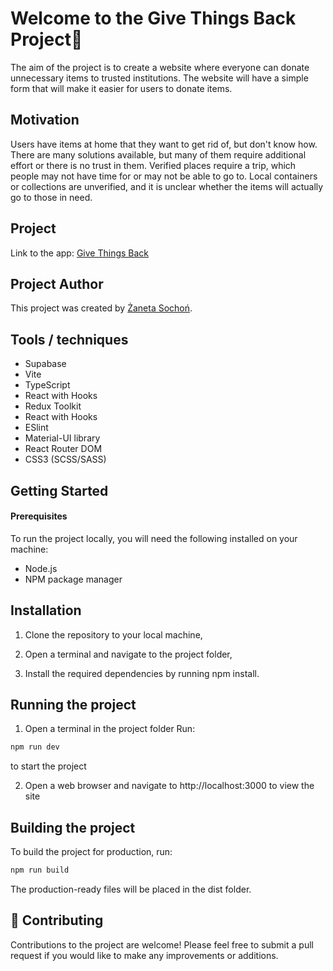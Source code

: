 # Welcome to the Give Things Back Project👋

The aim of the project is to create a website where everyone can donate unnecessary items to trusted institutions. The website will have a simple form that will make it easier for users to donate items.

## Motivation

Users have items at home that they want to get rid of, but don't know how. There are many solutions available, but many of them require additional effort or there is no trust in them. Verified places require a trip, which people may not have time for or may not be able to go to. Local containers or collections are unverified, and it is unclear whether the items will actually go to those in need.

## Project

Link to the app: [Give Things Back](https://give-thing-back.netlify.app)

## Project Author

This project was created by [Żaneta Sochoń](https://github.com/zanetasochon).

## Tools / techniques

- Supabase
- Vite
- TypeScript
- React with Hooks
- Redux Toolkit
- React with Hooks
- ESlint
- Material-UI library
- React Router DOM
- CSS3 (SCSS/SASS)

## Getting Started

#### Prerequisites

To run the project locally, you will need the following installed on your machine:

- Node.js
- NPM package manager

## Installation

1. Clone the repository to your local machine,

2. Open a terminal and navigate to the project folder,

3. Install the required dependencies by running npm install.

## Running the project

1. Open a terminal in the project folder
   Run:

```bash
npm run dev
```

to start the project

2. Open a web browser and navigate to http://localhost:3000 to view the site

## Building the project

To build the project for production, run:

```bash
npm run build
```

The production-ready files will be placed in the dist folder.

## 🤝 Contributing

Contributions to the project are welcome! Please feel free to submit a pull request if you would like to make any improvements or additions.
